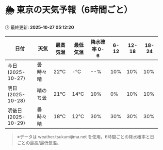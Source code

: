 # 🌦️ 東京の天気予報（6時間ごと）

🕒 最終更新: **2025-10-27 05:12:20**

| 日付 | 天気 | 最高気温 | 最低気温 | 降水確率 0-6 | 6-12 | 12-18 | 18-24 |
|------|------|----------|----------|------------|------|------|------|
| 今日 (2025-10-27) | 曇時々晴 | 22℃ | -℃ | --% | 10% | 10% | 10% |
| 明日 (2025-10-28) | 晴のち曇 | 21℃ | 14℃ | 10% | 0% | 10% | 10% |
| 明後日 (2025-10-29) | 曇時々晴 | 18℃ | 12℃ | 30% | 30% | 30% | 30% |

> ※データは weather.tsukumijima.net を使用。6時間ごとの降水確率と日ごとの最高/最低気温。